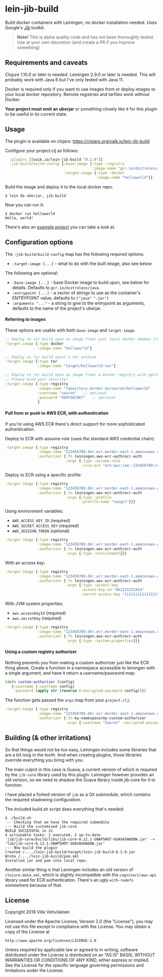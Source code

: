 # lein-jib-build

Build docker containers with Leiningen, no docker installation needed. Uses Google's [Jib](https://github.com/GoogleContainerTools/jib) toolkit.

>**Note!** This is alpha quality code and has not been thoroughly tested. Use at your own discretion (and create a PR if you improve something)

## Requirements and caveats

Clojure 1.10.0 or later is needed. Leiningen 2.9.0 or later is needed. This will probably work with Java 8 but
I've only tested with Java 11.

Docker is required only if you want to use images from or deploy images to your local docker repository. Remote registries
and tarfiles work without Docker.

**Your project must emit an uberjar** or something closely like it for this plugin to be useful in its current state.

## Usage

The plugin is available on clojars: https://clojars.org/vaik.io/lein-jib-build

Configure your project.clj as follows:

```clojure
  :plugins [[vaik.io/lein-jib-build "0.2.0"]]
  :jib-build/build-config {:base-image {:type :registry
                                        :image-name "gcr.io/distroless/java"}
                           :target-image {:type :docker
                                          :image-name "helloworld"}}

```

Build the image and deploy it to the local docker repo:

    $ lein do uberjar, jib-build

Now you can run it:

    $ docker run helloworld
    Hello, world!

There's also an [example project](https://github.com/vehvis/lein-jib-build/tree/master/lein-jib-build-test) you can take a look at.


## Configuration options

The `:jib-build/build-config` map has the following required options:
* `:target-image {...}` - what to do with the built image, also see below

The following are optional:
* `:base-image {...}` - base Docker image to build upon, see below for details. Defaults to `gcr.io/distroless/java`.
* `:entrypoint [...]` - a vector of strings to use as the container's ENTRYPOINT value, defaults to `["java" "-jar"]`
* `:arguments "..."` - a string to give to the entrypoint as arguments, defaults to the name of the project's uberjar.

#### Referring to images

These options are usable with both `base-image` and `target-image`.

```clojure
;; Deploy to (or build upon an image from) your local docker daemon (requires dockerd to be running)
:target-image {:type docker
               :image-name "helloworld"}
```
```clojure
;; Deploy as (or build upon) a tar archive
:target-image {:type tar
               :image-name "target/helloworld.tar"}
```
```clojure
;; Deploy to (or build upon an image from) a Docker registry with optional username/password authentication 
;; Please mind your security!
:target-image {:type registry
               :image-name "repository.mordor.me/sauron/helloworld"
               :username "sauron"   ;; optional
               :password "VERYSECRET"   ;; optional
               }
```

#### Pull from or push to AWS ECR, with authentication

If you're using AWS ECR there's direct support for more sophisticated authentication.

Deploy to ECR with assume-role (uses the standard AWS credential chain):

```clojure
:target-image {:type registry
               :image-name "123456789.dkr.ecr.mordor-east-1.amazonaws.com/helloworld"
               :authorizer {:fn leiningen.aws-ecr-auth/ecr-auth
                            :args {:type :assume-role
                                   :role-arn "arn:aws:iam::123456789:role/nazgul"}}}
```

Deploy to ECR using a specific profile:

```clojure
:target-image {:type registry
               :image-name "123456789.dkr.ecr.mordor-east-1.amazonaws.com/helloworld"
               :authorizer {:fn leiningen.aws-ecr-auth/ecr-auth
                            :args {:type :profile
                                   :profile-name "nazgul"}}}
```

Using environment variables:
* `AWS_ACCESS_KEY_ID`      (required)      
* `AWS_SECRET_ACCESS_KEY`  (required)
* `AWS_SESSION_TOKEN`      (optional)
```clojure
:target-image {:type registry
               :image-name "123456789.dkr.ecr.mordor-east-1.amazonaws.com/helloworld"
               :authorizer {:fn leiningen.aws-ecr-auth/ecr-auth
                            :args {:type :environment}}}
```

With an access key:
```clojure
:target-image {:type registry
               :image-name "123456789.dkr.ecr.mordor-east-1.amazonaws.com/helloworld"
               :authorizer {:fn leiningen.aws-ecr-auth/ecr-auth
                            :args {:type :access-key
                                   :access-key-id "AK1231232414"
                                   :secret-access-key "111111111111111"}}}
```

With JVM system properties:
* `aws.accessKeyId`  (required)
* `aws.secretKey`    (required)

```clojure
:target-image {:type registry
               :image-name "123456789.dkr.ecr.mordor-east-1.amazonaws.com/helloworld"
               :authorizer {:fn leiningen.aws-ecr-auth/ecr-auth
                            :args {:type :system-properties}}}
```

#### Using a custom registry authorizer

Nothing prevents you from making a custom authorizer just like the ECR thing above.
Create a function in a namespace accessible to leiningen with a single argument, and 
have it return a username/password map:

```clojure
(defn custom-authorizer [config] 
   {:username (:username config)
    :password (apply str (reverse (:encrypted-password config))})
```

The function gets passed the `args` map from your `project.clj`:

```clojure
:target-image {:type registry
               :image-name "123456789.dkr.ecr.mordor-east-1.amazonaws.com/helloworld"
               :authorizer {:fn my-namespace/my-custom-authorizer
                            :args {:username "Sauron" :encrypted-password "TERCESYREV"}}}
```

## Building (& other irritations)

So that things would not be too easy, Leiningen includes some libraries that are a bit long in the tooth. 
And when creating plugins, those libraries override everything you bring with you.

The main culprit in this case is Guava, a current version of which is required by the `jib-core` library used 
by this plugin. Leiningen however provides an old version, so we need to shadow the Guava library inside jib-core
for it to function. 

I have placed a forked version of `jib` as a Git submodule, which contains the required shadowing configuration.

The included build.sh script does everything that's needed:

```shell script
$ ./build.sh
--- Checking that we have the required submodule
--- Build the customised jib-core
BUILD SUCCESSFUL in 2s
4 actionable tasks: 2 executed, 2 up-to-date
'jib/jib-core/build/libs/jib-core-0.12.1-SNAPSHOT-GUAVASHADOW.jar' -> 'lib/jib-core-0.12.1-SNAPSHOT-GUAVASHADOW.jar'
--- Now build the plugin
Created /..../lein-jib-build/target/lein-jib-build-0.2.0.jar
Wrote /..../lein-jib-build/pom.xml
Installed jar and pom into local repo.
```

Another similar thing is that Leiningen includes an old version of `clojure.data.xml`, which is slightly incompatible
with the `cognitect/aws-api` library used for ECR authentication. There's an ugly `with-redefs` somewhere because 
of that.

## License

Copyright 2019 Ville Vehviläinen

Licensed under the Apache License, Version 2.0 (the "License");
you may not use this file except in compliance with the License.
You may obtain a copy of the License at

    http://www.apache.org/licenses/LICENSE-2.0

Unless required by applicable law or agreed to in writing, software
distributed under the License is distributed on an "AS IS" BASIS,
WITHOUT WARRANTIES OR CONDITIONS OF ANY KIND, either express or implied.
See the License for the specific language governing permissions and
limitations under the License.